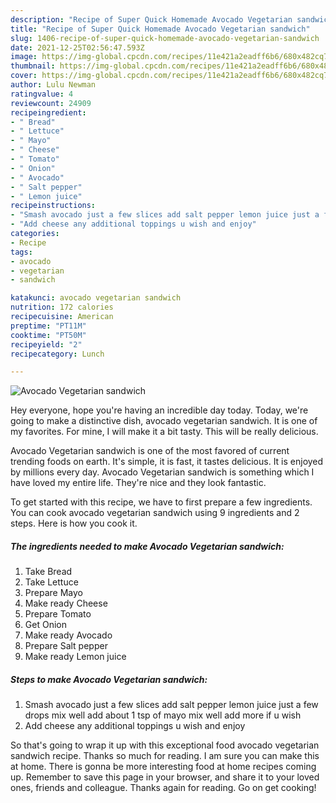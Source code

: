 ```yaml
---
description: "Recipe of Super Quick Homemade Avocado Vegetarian sandwich"
title: "Recipe of Super Quick Homemade Avocado Vegetarian sandwich"
slug: 1406-recipe-of-super-quick-homemade-avocado-vegetarian-sandwich
date: 2021-12-25T02:56:47.593Z
image: https://img-global.cpcdn.com/recipes/11e421a2eadff6b6/680x482cq70/avocado-vegetarian-sandwich-recipe-main-photo.jpg
thumbnail: https://img-global.cpcdn.com/recipes/11e421a2eadff6b6/680x482cq70/avocado-vegetarian-sandwich-recipe-main-photo.jpg
cover: https://img-global.cpcdn.com/recipes/11e421a2eadff6b6/680x482cq70/avocado-vegetarian-sandwich-recipe-main-photo.jpg
author: Lulu Newman
ratingvalue: 4
reviewcount: 24909
recipeingredient:
- " Bread"
- " Lettuce"
- " Mayo"
- " Cheese"
- " Tomato"
- " Onion"
- " Avocado"
- " Salt pepper"
- " Lemon juice"
recipeinstructions:
- "Smash avocado just a few slices add salt pepper lemon juice just a few drops mix well add about 1 tsp of mayo mix well add more if u wish"
- "Add cheese any additional toppings u wish and enjoy"
categories:
- Recipe
tags:
- avocado
- vegetarian
- sandwich

katakunci: avocado vegetarian sandwich 
nutrition: 172 calories
recipecuisine: American
preptime: "PT11M"
cooktime: "PT50M"
recipeyield: "2"
recipecategory: Lunch

---
```



![Avocado Vegetarian sandwich](https://img-global.cpcdn.com/recipes/11e421a2eadff6b6/680x482cq70/avocado-vegetarian-sandwich-recipe-main-photo.jpg)

Hey everyone, hope you're having an incredible day today. Today, we're going to make a distinctive dish, avocado vegetarian sandwich. It is one of my favorites. For mine, I will make it a bit tasty. This will be really delicious.

Avocado Vegetarian sandwich is one of the most favored of current trending foods on earth. It's simple, it is fast, it tastes delicious. It is enjoyed by millions every day. Avocado Vegetarian sandwich is something which I have loved my entire life. They're nice and they look fantastic.




To get started with this recipe, we have to first prepare a few ingredients. You can cook avocado vegetarian sandwich using 9 ingredients and 2 steps. Here is how you cook it.

<!--inarticleads1-->

##### The ingredients needed to make Avocado Vegetarian sandwich:

1. Take  Bread
1. Take  Lettuce
1. Prepare  Mayo
1. Make ready  Cheese
1. Prepare  Tomato
1. Get  Onion
1. Make ready  Avocado
1. Prepare  Salt pepper
1. Make ready  Lemon juice




<!--inarticleads2-->

##### Steps to make Avocado Vegetarian sandwich:

1. Smash avocado just a few slices add salt pepper lemon juice just a few drops mix well add about 1 tsp of mayo mix well add more if u wish
1. Add cheese any additional toppings u wish and enjoy




So that's going to wrap it up with this exceptional food avocado vegetarian sandwich recipe. Thanks so much for reading. I am sure you can make this at home. There is gonna be more interesting food at home recipes coming up. Remember to save this page in your browser, and share it to your loved ones, friends and colleague. Thanks again for reading. Go on get cooking!
